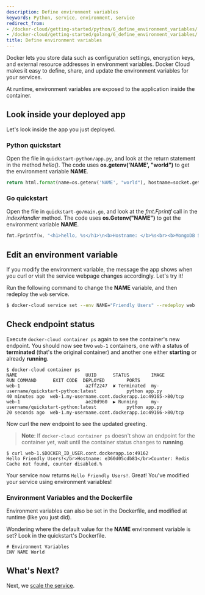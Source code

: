 ```yaml
---
description: Define environment variables
keywords: Python, service, environment, service
redirect_from:
- /docker-cloud/getting-started/python/6_define_environment_variables/
- /docker-cloud/getting-started/golang/6_define_environment_variables/
title: Define environment variables
---
```


Docker lets you store data such as configuration settings, encryption keys, and external resource addresses in environment variables. Docker Cloud makes it easy to define, share, and update the environment variables for your services.

At runtime, environment variables are exposed to the application inside the container.

## Look inside your deployed app

Let's look inside the app you just deployed.

### Python quickstart

Open the file in `quickstart-python/app.py`, and look at the return statement in the method *hello()*. The code uses **os.getenv('NAME', "world")** to get the environment variable
**NAME**.

```python
return html.format(name=os.getenv('NAME', "world"), hostname=socket.gethostname(), visits=visits)
```

### Go quickstart

Open the file in `quickstart-go/main.go`, and look at the *fmt.Fprintf* call in the *indexHandler* method. The code uses **os.Getenv("NAME")** to get the environment variable **NAME**.

```go
fmt.Fprintf(w, "<h1>hello, %s</h1>\n<b>Hostname: </b>%s<br><b>MongoDB Status: </b>%s", os.Getenv("NAME"), hostname, mongostatus)
```

## Edit an environment variable

If you modify the environment variable, the message the app shows when you curl or visit the service webpage changes accordingly. Let's try it!

Run the following command to change the **NAME** variable, and then redeploy the `web` service.

```bash
$ docker-cloud service set --env NAME="Friendly Users" --redeploy web
```

## Check endpoint status

Execute `docker-cloud container ps` again to see the container's new endpoint.
You should now see two `web-1` containers, one with a status of **terminated**
(that's the original container) and another one either **starting** or already
**running**.

```none
$ docker-cloud container ps
NAME                         UUID      STATUS        IMAGE                                          RUN COMMAND      EXIT CODE  DEPLOYED        PORTS
web-1                        a2ff2247  ✘ Terminated  my-username/quickstart-python:latest           python app.py               40 minutes ago  web-1.my-username.cont.dockerapp.io:49165->80/tcp
web-1                        ae20d960  ▶ Running     my-username/quickstart-python:latest           python app.py               20 seconds ago  web-1.my-username.cont.dockerapp.io:49166->80/tcp
```

Now curl the new endpoint to see the updated greeting.

> **Note**: If `docker-cloud container ps` doesn't show an endpoint for the container yet, wait until the container status changes to **running**.

```none
$ curl web-1.$DOCKER_ID_USER.cont.dockerapp.io:49162
Hello Friendly Users!</br>Hostname: e360d05cdb81</br>Counter: Redis Cache not found, counter disabled.%
```

Your service now returns `Hello Friendly Users!`. Great! You've modified your service using environment variables!

### Environment Variables and the Dockerfile

Environment variables can also be set in the Dockerfile, and modified at runtime
(like you just did).

Wondering where the default value for the **NAME** environment variable is set?
Look in the quickstart's Dockerfile.

```none
# Environment Variables
ENV NAME World
```

## What's Next?

Next, we [scale the service](7_scale_the_service.md).
